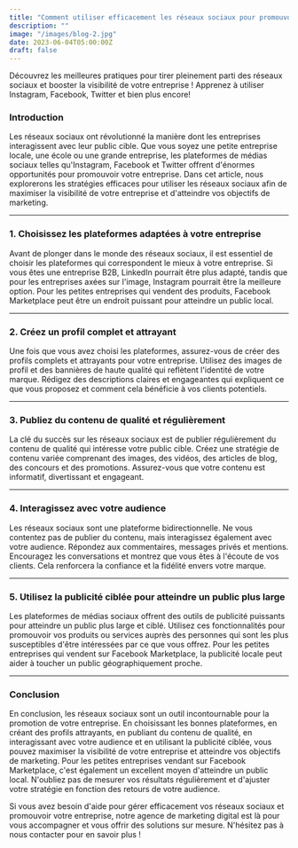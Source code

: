 ```yaml
---
title: "Comment utiliser efficacement les réseaux sociaux pour promouvoir votre entreprise"
description: ""
image: "/images/blog-2.jpg"
date: 2023-06-04T05:00:00Z
draft: false
---
```

Découvrez les meilleures pratiques pour tirer pleinement parti des réseaux sociaux et booster la visibilité de votre entreprise ! Apprenez à utiliser Instagram, Facebook, Twitter et bien plus encore!



### Introduction

Les réseaux sociaux ont révolutionné la manière dont les entreprises interagissent avec leur public cible. Que vous soyez une petite entreprise locale, une école ou une grande entreprise, les plateformes de médias sociaux telles qu'Instagram, Facebook et Twitter offrent d'énormes opportunités pour promouvoir votre entreprise. Dans cet article, nous explorerons les stratégies efficaces pour utiliser les réseaux sociaux afin de maximiser la visibilité de votre entreprise et d'atteindre vos objectifs de marketing.

---

### 1. Choisissez les plateformes adaptées à votre entreprise

Avant de plonger dans le monde des réseaux sociaux, il est essentiel de choisir les plateformes qui correspondent le mieux à votre entreprise. Si vous êtes une entreprise B2B, LinkedIn pourrait être plus adapté, tandis que pour les entreprises axées sur l'image, Instagram pourrait être la meilleure option. Pour les petites entreprises qui vendent des produits, Facebook Marketplace peut être un endroit puissant pour atteindre un public local.

---

### 2. Créez un profil complet et attrayant

Une fois que vous avez choisi les plateformes, assurez-vous de créer des profils complets et attrayants pour votre entreprise. Utilisez des images de profil et des bannières de haute qualité qui reflètent l'identité de votre marque. Rédigez des descriptions claires et engageantes qui expliquent ce que vous proposez et comment cela bénéficie à vos clients potentiels.

---

### 3. Publiez du contenu de qualité et régulièrement

La clé du succès sur les réseaux sociaux est de publier régulièrement du contenu de qualité qui intéresse votre public cible. Créez une stratégie de contenu variée comprenant des images, des vidéos, des articles de blog, des concours et des promotions. Assurez-vous que votre contenu est informatif, divertissant et engageant.

---

### 4. Interagissez avec votre audience

Les réseaux sociaux sont une plateforme bidirectionnelle. Ne vous contentez pas de publier du contenu, mais interagissez également avec votre audience. Répondez aux commentaires, messages privés et mentions. Encouragez les conversations et montrez que vous êtes à l'écoute de vos clients. Cela renforcera la confiance et la fidélité envers votre marque.

---

### 5. Utilisez la publicité ciblée pour atteindre un public plus large

Les plateformes de médias sociaux offrent des outils de publicité puissants pour atteindre un public plus large et ciblé. Utilisez ces fonctionnalités pour promouvoir vos produits ou services auprès des personnes qui sont les plus susceptibles d'être intéressées par ce que vous offrez. Pour les petites entreprises qui vendent sur Facebook Marketplace, la publicité locale peut aider à toucher un public géographiquement proche.

---

### Conclusion

En conclusion, les réseaux sociaux sont un outil incontournable pour la promotion de votre entreprise. En choisissant les bonnes plateformes, en créant des profils attrayants, en publiant du contenu de qualité, en interagissant avec votre audience et en utilisant la publicité ciblée, vous pouvez maximiser la visibilité de votre entreprise et atteindre vos objectifs de marketing. Pour les petites entreprises vendant sur Facebook Marketplace, c'est également un excellent moyen d'atteindre un public local. N'oubliez pas de mesurer vos résultats régulièrement et d'ajuster votre stratégie en fonction des retours de votre audience.

Si vous avez besoin d'aide pour gérer efficacement vos réseaux sociaux et promouvoir votre entreprise, notre agence de marketing digital est là pour vous accompagner et vous offrir des solutions sur mesure. N'hésitez pas à nous contacter pour en savoir plus !
